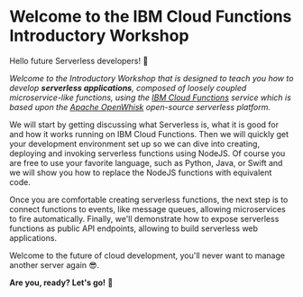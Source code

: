 # Welcome to the IBM Cloud Functions Introductory Workshop

Hello future Serverless developers! 👋

_Welcome to the Introductory Workshop that is designed to teach you how to develop **serverless applications**, composed of loosely coupled microservice-like functions, using the [IBM Cloud Functions](https://cloud.ibm.com/functions) service which is based upon the [Apache OpenWhisk](https://openwhisk.apache.org/) open-source serverless platform._

We will start by getting discussing what Serverless is, what it is good for and how it works running on IBM Cloud Functions. Then we will quickly get your development environment set up so we can dive into creating, deploying and invoking serverless functions using NodeJS. Of course you are free to use your favorite language, such as Python, Java, or Swift and we will show you how to replace the NodeJS functions with equivalent code.

Once you are comfortable creating serverless functions, the next step is to connect functions to events, like message queues, allowing microservices to fire automatically. Finally, we'll demonstrate how to expose serverless functions as public API endpoints, allowing to build serverless web applications.

Welcome to the future of cloud development, you'll never want to manage another server again 😎.

**Are you, ready? Let's go!** 🚗
